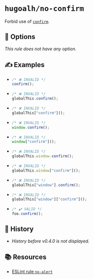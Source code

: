 # `hugoalh/no-confirm`

Forbid use of [`confirm`][ecmascript-confirm].

## 🔧 Options

*This rule does not have any option.*

## ✍️ Examples

- ```ts
  /* ❌ INVALID */
  confirm();
  ```
- ```ts
  /* ❌ INVALID */
  globalThis.confirm();
  ```
- ```ts
  /* ❌ INVALID */
  globalThis["confirm"]();
  ```
- ```ts
  /* ❌ INVALID */
  window.confirm();
  ```
- ```ts
  /* ❌ INVALID */
  window["confirm"]();
  ```
- ```ts
  /* ❌ INVALID */
  globalThis.window.confirm();
  ```
- ```ts
  /* ❌ INVALID */
  globalThis.window["confirm"]();
  ```
- ```ts
  /* ❌ INVALID */
  globalThis["window"].confirm();
  ```
- ```ts
  /* ❌ INVALID */
  globalThis["window"]["confirm"]();
  ```
- ```ts
  /* ✔️ VALID */
  foo.confirm();
  ```

## 📜 History

- *History before v0.4.0 is not displayed.*

## 📚 Resources

- [ESLint rule `no-alert`](https://eslint.org/docs/latest/rules/no-alert)

[ecmascript-confirm]: https://developer.mozilla.org/en-US/docs/Web/API/Window/confirm
